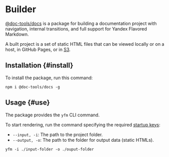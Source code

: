 # Builder

[@doc-tools/docs](https://www.npmjs.com/package/@doc-tools/docs) is a package for building a documentation project with navigation, internal transitions, and full support for Yandex Flavored Markdown.

A built project is a set of static HTML files that can be viewed locally or on a host, in GitHub Pages, or in [S3](publish-s3.md).

## Installation {#install}

To install the package, run this command:

```shell
npm i @doc-tools/docs -g
```

## Usage {#use}

The package provides the `yfm` CLI command.

To start rendering, run the command specifying the required [startup keys](settings.md):

* `--input, -i`: The path to the project folder.
* `--output, -o`: The path to the folder for output data (static HTMLs).

```shell script
yfm -i ./input-folder -o ./ouput-folder
```

